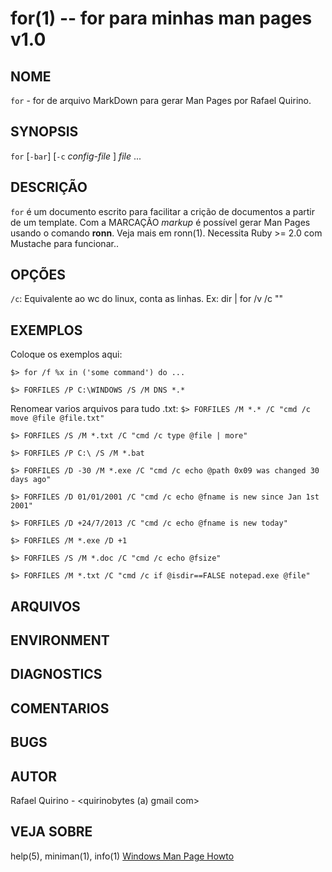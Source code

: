 for(1) -- for para minhas man pages v1.0
===============================================

NOME
----

`for` - for de arquivo MarkDown para gerar Man Pages por Rafael Quirino.

SYNOPSIS
--------

`for` [`-bar`] [`-c` *config-file* ] *file* ...

DESCRIÇÃO
---------

`for` é um documento escrito para facilitar a crição de documentos a partir de um template.
Com a MARCAÇÃO *markup* é possível gerar Man Pages usando o comando **ronn**. Veja mais em ronn(1).
Necessita Ruby >= 2.0 com Mustache para funcionar..

OPÇÕES
------

   `/c`: Equivalente ao wc do linux, conta as linhas. Ex: dir | for /v /c ""

EXEMPLOS
--------

Coloque os exemplos aqui:

   `$> for /f %x in ('some command') do ... `


`$> FORFILES /P C:\WINDOWS /S /M DNS *.*`

Renomear varios arquivos para tudo .txt:
`$> FORFILES /M *.* /C "cmd /c move @file @file.txt"`

`$> FORFILES /S /M *.txt /C "cmd /c type @file | more"`

`$> FORFILES /P C:\ /S /M *.bat`

`$> FORFILES /D -30 /M *.exe
        /C "cmd /c echo @path 0x09 was changed 30 days ago"`

`$> FORFILES /D 01/01/2001
             /C "cmd /c echo @fname is new since Jan 1st 2001"`

`$> FORFILES /D +24/7/2013 /C "cmd /c echo @fname is new today"`

`$> FORFILES /M *.exe /D +1`

`$> FORFILES /S /M *.doc /C "cmd /c echo @fsize"`

`$> FORFILES /M *.txt /C "cmd /c if @isdir==FALSE notepad.exe @file"`



ARQUIVOS
--------

ENVIRONMENT
-----------
DIAGNOSTICS
-----------
COMENTARIOS
-----------
BUGS
----
AUTOR
-----

Rafael Quirino - <quirinobytes (a) gmail com>

VEJA SOBRE
----------

help(5), miniman(1), info(1) [Windows Man Page Howto](
http://www.schweikhardt.net/man_page_howto.html)
